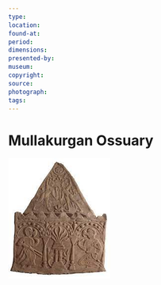 ```yaml
---
type: 
location: 
found-at: 
period: 
dimensions: 
presented-by: 
museum: 
copyright:
source: 
photograph: 
tags: 
---
```


# Mullakurgan Ossuary

![Mullakurgan Ossuary](./mullakurgan-ossuary.png)
